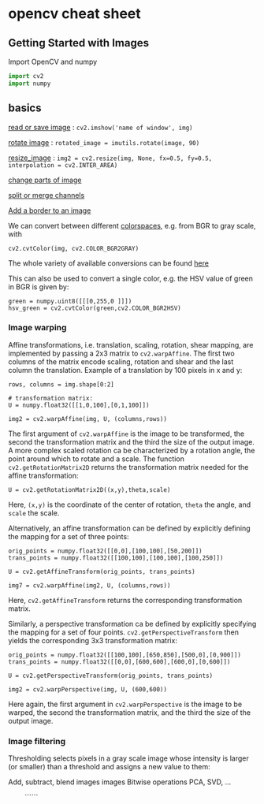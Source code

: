 # opencv cheat sheet

## Getting Started with Images
Import OpenCV and numpy

```python
import cv2
import numpy
```

## basics

[read or save image](opencv-read-and-save-images.md) : ```cv2.imshow('name of window', img)```

[rotate image](opencv-rotate-image.md) : ```rotated_image = imutils.rotate(image, 90)```  

[resize_image](opencv-resize-image.md) : ```img2 = cv2.resize(img, None, fx=0.5, fy=0.5, interpolation = cv2.INTER_AREA)```

[change parts of image](opencv-change-parts-of-image.md)

[split or merge channels](opencv-split-merge-channels.md)

[Add a border to an image](opencv-add-border.md)

We can convert between different [colorspaces](http://docs.opencv.org/3.2.0/de/d25/imgproc_color_conversions.html), e.g. from BGR to gray scale, with 
```
cv2.cvtColor(img, cv2.COLOR_BGR2GRAY)
```
The whole variety of available conversions can be found [here](http://docs.opencv.org/3.2.0/d7/d1b/group__imgproc__misc.html#ga4e0972be5de079fed4e3a10e24ef5ef0)

This can also be used to convert a single color, e.g. the HSV value of green in BGR is given by:
```
green = numpy.uint8([[[0,255,0 ]]])
hsv_green = cv2.cvtColor(green,cv2.COLOR_BGR2HSV)
```

### Image warping
Affine transformations, i.e. translation, scaling, rotation, shear mapping, are implemented by passing a 2x3 matrix to ```cv2.warpAffine```. The first two columns of the matrix encode scaling, rotation and shear and the last column the translation.
Example of a translation by 100 pixels in x and y:
```
rows, columns = img.shape[0:2]

# transformation matrix:
U = numpy.float32([[1,0,100],[0,1,100]])

img2 = cv2.warpAffine(img, U, (columns,rows))
```
The first argument of ```cv2.warpAffine``` is the image to be transformed, the second the transformation matrix and the third the size of the output image. A more complex scaled rotation ca be characterized by a rotation angle, the point around which to rotate and a scale. The function ```cv2.getRotationMatrix2D``` returns the transformation matrix needed for the affine transformation:
```
U = cv2.getRotationMatrix2D((x,y),theta,scale)
```
Here, ```(x,y)``` is the coordinate of the center of rotation, ```theta``` the angle, and ```scale``` the scale.

Alternatively, an affine transformation can be defined by explicitly defining the mapping for a set of three points:
```
orig_points = numpy.float32([[0,0],[100,100],[50,200]])
trans_points = numpy.float32([[100,100],[100,100],[100,250]])

U = cv2.getAffineTransform(orig_points, trans_points)

img7 = cv2.warpAffine(img2, U, (columns,rows))
```
Here, ```cv2.getAffineTransform``` returns the corresponding transformation matrix.

Similarly, a perspective transformation ca be defined by explicitly specifying the mapping for a set of four points. ```cv2.getPerspectiveTransform``` then yields the corresponding 3x3 transformation matrix:
```
orig_points = numpy.float32([[100,100],[650,850],[500,0],[0,900]])
trans_points = numpy.float32([[0,0],[600,600],[600,0],[0,600]])

U = cv2.getPerspectiveTransform(orig_points, trans_points)

img2 = cv2.warpPerspective(img, U, (600,600))
```
Here again, the first argument in ```cv2.warpPerspective``` is the image to be warped, the second the transformation matrix, and the third the size of the output image.

### Image filtering
Thresholding selects pixels in a gray scale image whose intensity is larger (or smaller) than a threshold and assigns a new value to them:


Add, subtract, blend images images
Bitwise operations
PCA, SVD, ...


`````` `````` `````` `````` `````` `````` ``````
